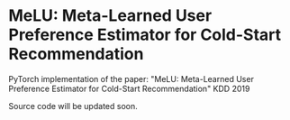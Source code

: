 # MeLU: Meta-Learned User Preference Estimator for Cold-Start Recommendation

PyTorch implementation of the paper: "MeLU: Meta-Learned User Preference Estimator for Cold-Start Recommendation" KDD 2019

Source code will be updated soon.
